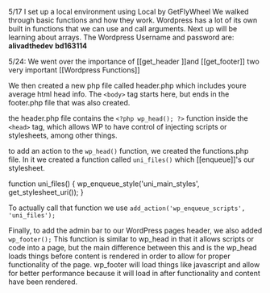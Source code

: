 5/17
I set up a local environment using Local by GetFlyWheel
We walked through basic functions and how they work. Wordpress has a lot of its own built in functions that we can use and call arguments. Next up will be learning about arrays.
The Wordpress Username and password are: **alivadthedev**
**bd163114**

5/24:
We went over the importance of [[get_header ]]and [[get_footer]]
two very important [[Wordpress Functions]] 

We then created a new php file called header.php which includes youre average html head info. The `<body>` tag starts here, but ends in the footer.php file that was also created.

the header.php file contains the `<?php wp_head(); ?>` function inside the `<head>` tag, which allows WP to have control of injecting scripts or stylesheets, among other things.

to add an action to the `wp_head()` function, we created the functions.php file. In it we created a function called `uni_files()` which [[enqueue]]'s our stylesheet. 

function uni_files()
{
	wp_enqueue_style('uni_main_styles', get_stylesheet_uri());
}

To actually call that function we use `add_action('wp_enqueue_scripts', 'uni_files');`

Finally, to add the admin bar to our WordPress pages header, we also added `wp_footer();` This function is similar to wp_head in that it allows scripts or code into a page, but the main difference between this and is the wp_head loads things before content is rendered in order to allow for proper functionality of the page. wp_footer will load things like javascript and allow for better performance because it will load in after functionality and content have been rendered.





